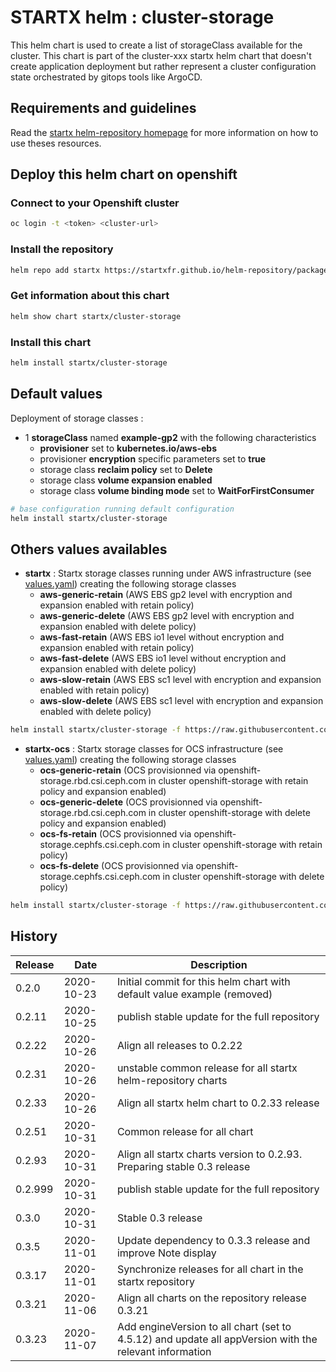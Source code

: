 # STARTX helm : cluster-storage

This helm chart is used to create a list of storageClass available for the cluster.
This chart is part of the cluster-xxx startx helm chart that doesn't create application deployment but rather represent a cluster configuration
state orchestrated by gitops tools like ArgoCD.

## Requirements and guidelines

Read the [startx helm-repository homepage](https://startxfr.github.io/helm-repository) for
more information on how to use theses resources.

## Deploy this helm chart on openshift

### Connect to your Openshift cluster

```bash
oc login -t <token> <cluster-url>
```

### Install the repository

```bash
helm repo add startx https://startxfr.github.io/helm-repository/packages/
```

### Get information about this chart

```bash
helm show chart startx/cluster-storage
```

### Install this chart

```bash
helm install startx/cluster-storage
```

## Default values

Deployment of storage classes :

- 1 **storageClass** named **example-gp2** with the following characteristics
  - **provisioner** set to **kubernetes.io/aws-ebs**
  - provisioner **encryption** specific parameters set to **true**
  - storage class **reclaim policy** set to **Delete**
  - storage class **volume expansion enabled**
  - storage class **volume binding mode** set to **WaitForFirstConsumer**

```bash
# base configuration running default configuration
helm install startx/cluster-storage
```

## Others values availables

- **startx** : Startx storage classes running under AWS infrastructure (see [values.yaml](https://raw.githubusercontent.com/startxfr/helm-repository/master/charts/cluster-storage/values-startx.yaml)) creating the following storage classes
  - **aws-generic-retain** (AWS EBS gp2 level with encryption and expansion enabled with retain policy)
  - **aws-generic-delete** (AWS EBS gp2 level with encryption and expansion enabled with delete policy)
  - **aws-fast-retain** (AWS EBS io1 level without encryption and expansion enabled with retain policy)
  - **aws-fast-delete** (AWS EBS io1 level without encryption and expansion enabled with delete policy)
  - **aws-slow-retain** (AWS EBS sc1 level with encryption and expansion enabled with retain policy)
  - **aws-slow-delete** (AWS EBS sc1 level with encryption and expansion enabled with delete policy)

```bash
helm install startx/cluster-storage -f https://raw.githubusercontent.com/startxfr/helm-repository/master/charts/cluster-storage/values-startx.yaml
```

- **startx-ocs** : Startx storage classes for OCS infrastructure (see [values.yaml](https://raw.githubusercontent.com/startxfr/helm-repository/master/charts/cluster-storage/values-startx-ocs.yaml)) creating the following storage classes
  - **ocs-generic-retain** (OCS provisionned via openshift-storage.rbd.csi.ceph.com in cluster openshift-storage with retain policy and expansion enabled)
  - **ocs-generic-delete** (OCS provisionned via openshift-storage.rbd.csi.ceph.com in cluster openshift-storage with delete policy and expansion enabled)
  - **ocs-fs-retain** (OCS provisionned via openshift-storage.cephfs.csi.ceph.com in cluster openshift-storage with retain policy)
  - **ocs-fs-delete** (OCS provisionned via openshift-storage.cephfs.csi.ceph.com in cluster openshift-storage with delete policy)

```bash
helm install startx/cluster-storage -f https://raw.githubusercontent.com/startxfr/helm-repository/master/charts/cluster-storage/values-startx-ocs.yaml
```

## History

| Release | Date       | Description
| ------- | ---------- | -----------------------------------------------------
| 0.2.0   | 2020-10-23 | Initial commit for this helm chart with default value example (removed)
| 0.2.11  | 2020-10-25 | publish stable update for the full repository
| 0.2.22  | 2020-10-26 | Align all releases to 0.2.22
| 0.2.31  | 2020-10-26 | unstable common release for all startx helm-repository charts
| 0.2.33  | 2020-10-26 | Align all startx helm chart to 0.2.33 release
| 0.2.51  | 2020-10-31 | Common release for all chart
| 0.2.93  | 2020-10-31 | Align all startx charts version to 0.2.93. Preparing stable 0.3 release
| 0.2.999 | 2020-10-31 | publish stable update for the full repository
| 0.3.0   | 2020-10-31 | Stable 0.3 release
| 0.3.5   | 2020-11-01 | Update dependency to 0.3.3 release and improve Note display
| 0.3.17  | 2020-11-01 | Synchronize releases for all chart in the startx repository
| 0.3.21  | 2020-11-06 | Align all charts on the repository release 0.3.21
| 0.3.23  | 2020-11-07 | Add engineVersion to all chart (set to 4.5.12) and update all appVersion with the relevant information
